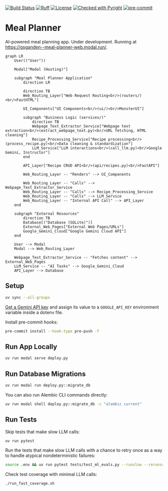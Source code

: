 [![Build Status](https://github.com/gsganden/meal_planner/actions/workflows/ci_cd.yml/badge.svg)](https://github.com/gsganden/meal_planner/actions/workflows/ci_cd.yml)
[![Ruff](https://img.shields.io/endpoint?url=https://raw.githubusercontent.com/astral-sh/ruff/main/assets/badge/v2.json)](https://github.com/astral-sh/ruff)
[![License](https://img.shields.io/badge/License-Apache_2.0-blue.svg)](https://opensource.org/licenses/Apache-2.0)
[![Checked with Pyright](https://img.shields.io/badge/type_checked-pyright-blue)](https://github.com/microsoft/pyright)
[![pre-commit](https://img.shields.io/badge/pre--commit-enabled-brightgreen?logo=pre-commit)](https://github.com/pre-commit/pre-commit)

# Meal Planner

AI-powered meal planning app. Under development. Running at https://gsganden--meal-planner-web.modal.run/.


```mermaid
graph LR
    User(("User"))

    Modal["Modal (Hosting)"]

    subgraph "Meal Planner Application"
        direction LR

        direction TB
        Web_Routing_Layer["Web Request Routing<br/>(routers/)<br/>FastHTML"]
        
        UI_Components["UI Components<br/>(ui/)<br/>MonsterUI"]

        subgraph "Business Logic (services/)"
            direction TB
            Webpage_Text_Extractor_Service["Webpage text extraction<br/>(extract_webpage_text.py)<br/>URL fetching, HTML cleaning"]
            Recipe_Processing_Service["Recipe processing<br/>(process_recipe.py)<br/>Data cleaning & standardization"]
            LLM_Service["LLM interactions<br/>(call_llm.py)<br/>Google Gemini, Instructor"]
        end

        API_Layer["Recipe CRUD API<br/>(api/recipes.py)<br/>FastAPI"]

        Web_Routing_Layer -- "Renders" --> UI_Components
        
        Web_Routing_Layer -- "Calls" --> Webpage_Text_Extractor_Service
        Web_Routing_Layer -- "Calls" --> Recipe_Processing_Service
        Web_Routing_Layer -- "Calls" --> LLM_Service
        Web_Routing_Layer -- "Internal API Call" --> API_Layer
    end

    subgraph "External Resources"
        direction TB
        Database[("Database (SQLite)")]
        External_Web_Pages["External Web Pages/URLs"]
        Google_Gemini_Cloud["Google Gemini Cloud API"]
    end

    User --> Modal
    Modal --> Web_Routing_Layer

    Webpage_Text_Extractor_Service -- "Fetches content" --> External_Web_Pages
    LLM_Service -- "AI Tasks" --> Google_Gemini_Cloud
    API_Layer --> Database
```

## Setup

```bash
uv sync --all-groups
```

[Get a Gemini API key](https://aistudio.google.com/apikey) and assign its value to a `GOOGLE_API_KEY` environment variable inside a dotenv file.

Install pre-commit hooks:

```bash
pre-commit install --hook-type pre-push -f
```

## Run App Locally

```bash
uv run modal serve deploy.py
```

## Run Database Migrations

```bash
uv run modal run deploy.py::migrate_db
```

You can also run Alembic CLI commands directly:
```bash
uv run modal shell deploy.py::migrate_db -c "alembic current"
```

## Run Tests

Skip tests that make slow LLM calls:

```bash
uv run pytest
```

Run the tests that make slow LLM calls with a chance to retry once as a way to handle atypical nondeterministic failures:

```bash
source .env && uv run pytest tests/test_ml_evals.py --runslow --reruns=1
```

Check test coverage with minimal LLM calls:

```bash
./run_fast_coverage.sh
```
